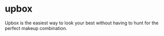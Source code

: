 # upbox
Upbox is the easiest way to look your best without having to hunt for the perfect makeup combination. 
